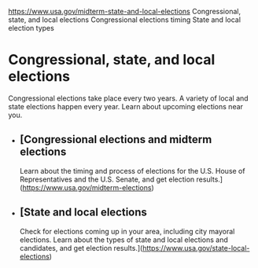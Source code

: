 

https://www.usa.gov/midterm-state-and-local-elections
Congressional, state, and local elections
Congressional elections timing
State and local election types

Congressional, state, and local elections
=========================================

Congressional elections take place every two years. A variety of local and state elections happen every year. Learn about upcoming elections near you.

* [Congressional elections and midterm elections
  ---------------------------------------------

  Learn about the timing and process of elections for the U.S. House of Representatives and the U.S. Senate, and get election results.](https://www.usa.gov/midterm-elections)
* [State and local elections
  -------------------------

  Check for elections coming up in your area, including city mayoral elections. Learn about the types of state and local elections and candidates, and get election results.](https://www.usa.gov/state-local-elections)
